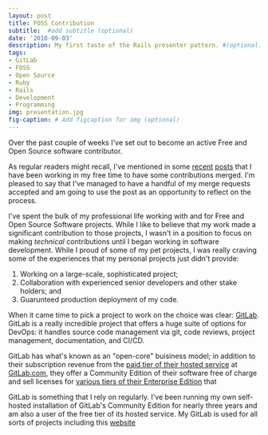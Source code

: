 ```yaml
---
layout: post
title: FOSS Contribution
subtitle:  #add subtitle (optional)
date: '2018-09-03'
description: My first taste of the Rails presenter pattern. #(optional)
tags:
- GitLab
- FOSS
- Open Source
- Ruby
- Rails
- Development
- Programming
img: presentation.jpg
fig-caption: # Add figcaption for img (optional)
---
```


Over the past couple of weeks I've set out to become an active Free and Open Source software contributor.
<!-- more -->
As regular readers might recall, I've mentioned in some [recent](/rails-presenters) [posts](/rails-helpers) that I have been working in my free time to have some contributions merged. I'm pleased to say that I've managed to have a handful of my merge requests accepted and am going to use the post as an opportunity to reflect on the process.

I've spent the bulk of my professional life working with and for Free and Open Source Software projects. While I like to believe that my work made a significant contribution to those projects, I wasn't in a position to focus on making *technical* contributions until I began working in software development. While I proud of some of my pet projects, I was really craving some of the experiences that my personal projects just didn't provide:

1. Working on a large-scale, sophisticated project;
2. Collaboration with experienced senior developers and other stake holders; and
3. Guarunteed production deployment of my code.

When it came time to pick a project to work on the choice was clear: [GitLab](https://about.gitlab.com). GitLab is a really incredible project that offers a huge suite of options for DevOps: it handles source code management via git, code reviews, project management, documentation, and CI/CD.

 GitLab has what's known as an "open-core" buisiness model; in addition to their subscription revenue from the [paid tier of their hosted service](https://about.gitlab.com/pricing/#gitlab-com) at [GitLab.com](https://gitlab.com), they offer a Community Edition of their software free of charge and sell licenses for [various tiers of their Enterprise Edition](https://about.gitlab.com/pricing/#self-managed) that

GitLab is something that I rely on regularly. I've been running my own self-hosted installation of GitLab's Community Edition for nearly three years and am also a user of the free tier of its hosted service. My GitLab is used for all sorts of projects including this [website](/blogging-workflow)
